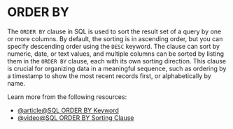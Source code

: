 # ORDER BY

The `ORDER BY` clause in SQL is used to sort the result set of a query by one or more columns. By default, the sorting is in ascending order, but you can specify descending order using the `DESC` keyword. The clause can sort by numeric, date, or text values, and multiple columns can be sorted by listing them in the `ORDER BY` clause, each with its own sorting direction. This clause is crucial for organizing data in a meaningful sequence, such as ordering by a timestamp to show the most recent records first, or alphabetically by name.

Learn more from the following resources:

- [@article@SQL ORDER BY Keyword](https://www.w3schools.com/sql/sql_orderby.asp)
- [@video@SQL ORDER BY Sorting Clause](https://www.youtube.com/watch?v=h_HHTNjAgS8)